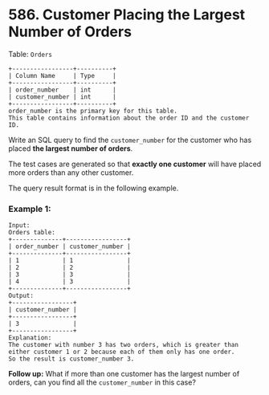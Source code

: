 # 586. Customer Placing the Largest Number of Orders
Table: ```Orders```
```
+-----------------+----------+
| Column Name     | Type     |
+-----------------+----------+
| order_number    | int      |
| customer_number | int      |
+-----------------+----------+
order_number is the primary key for this table.
This table contains information about the order ID and the customer ID.
```

Write an SQL query to find the ```customer_number``` for the customer who has placed **the largest number of orders**.

The test cases are generated so that **exactly one customer** will have placed more orders than any other customer.

The query result format is in the following example.

### Example 1:
```
Input: 
Orders table:
+--------------+-----------------+
| order_number | customer_number |
+--------------+-----------------+
| 1            | 1               |
| 2            | 2               |
| 3            | 3               |
| 4            | 3               |
+--------------+-----------------+
Output: 
+-----------------+
| customer_number |
+-----------------+
| 3               |
+-----------------+
Explanation: 
The customer with number 3 has two orders, which is greater than either customer 1 or 2 because each of them only has one order. 
So the result is customer_number 3.
```

**Follow up:** What if more than one customer has the largest number of orders, can you find all the ``customer_number`` in this case?
